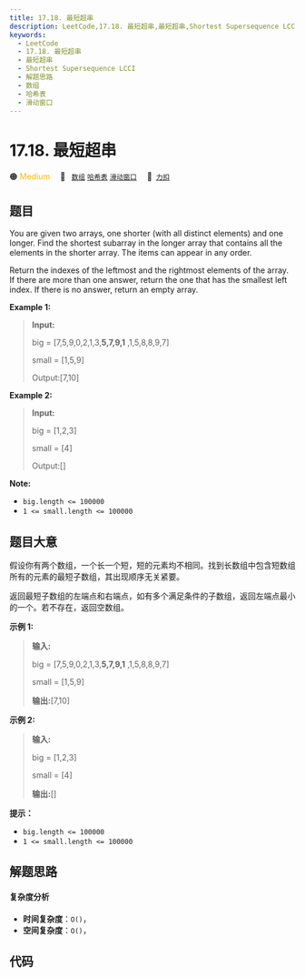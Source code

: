 ```yaml
---
title: 17.18. 最短超串
description: LeetCode,17.18. 最短超串,最短超串,Shortest Supersequence LCCI,解题思路,数组,哈希表,滑动窗口
keywords:
  - LeetCode
  - 17.18. 最短超串
  - 最短超串
  - Shortest Supersequence LCCI
  - 解题思路
  - 数组
  - 哈希表
  - 滑动窗口
---
```


# 17.18. 最短超串

🟠 <font color=#ffb800>Medium</font>&emsp; 🔖&ensp; [`数组`](/tag/array.md) [`哈希表`](/tag/hash-table.md) [`滑动窗口`](/tag/sliding-window.md)&emsp; 🔗&ensp;[`力扣`](https://leetcode.cn/problems/shortest-supersequence-lcci)

## 题目

You are given two arrays, one shorter (with all distinct elements) and one
longer. Find the shortest subarray in the longer array that contains all the
elements in the shorter array. The items can appear in any order.

Return the indexes of the leftmost and the rightmost elements of the array. If
there are more than one answer, return the one that has the smallest left
index. If there is no answer, return an empty array.

**Example 1:**

> 
> 
> 
> 
> 
> **Input:**
> 
> big = [7,5,9,0,2,1,3,**5,7,9,1** ,1,5,8,8,9,7]
> 
> small = [1,5,9]
> 
> Output:[7,10]

**Example 2:**

> 
> 
> 
> 
> 
> **Input:**
> 
> big = [1,2,3]
> 
> small = [4]
> 
> Output:[]

**Note:**

  * `big.length <= 100000`
  * `1 <= small.length <= 100000`


## 题目大意

假设你有两个数组，一个长一个短，短的元素均不相同。找到长数组中包含短数组所有的元素的最短子数组，其出现顺序无关紧要。

返回最短子数组的左端点和右端点，如有多个满足条件的子数组，返回左端点最小的一个。若不存在，返回空数组。

**示例 1:**

> 
> 
> 
> 
> 
> **输入:**
> 
> big = [7,5,9,0,2,1,3,**5,7,9,1** ,1,5,8,8,9,7]
> 
> small = [1,5,9]
> 
> **输出:**[7,10]

**示例 2:**

> 
> 
> 
> 
> 
> **输入:**
> 
> big = [1,2,3]
> 
> small = [4]
> 
> **输出:**[]

**提示：**

  * `big.length <= 100000`
  * `1 <= small.length <= 100000`


## 解题思路

#### 复杂度分析

- **时间复杂度**：`O()`，
- **空间复杂度**：`O()`，

## 代码

```javascript

```